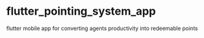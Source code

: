 # flutter_pointing_system_app
flutter mobile app for converting agents productivity into redeemable points
